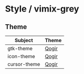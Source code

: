 

# Style / vimix-grey


## Theme

| Subject | Theme |
| --- | --- |
| gtk-theme | [Qogir](https://github.com/vinceliuice/Qogir-theme) |
| icon-theme | [Qogir](https://github.com/vinceliuice/Qogir-icon-theme) |
| cursor-theme | [Qogir](https://github.com/vinceliuice/Qogir-icon-theme/tree/master/src/cursors) |
